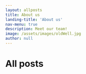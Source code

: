 ```yaml
---
layout: allposts
title: About us
landing-title: 'About us'
nav-menu: true
description: Meet our team!
image: /assets/images/oldWell.jpg
author: null
---
```


<h1>All posts</h1>
